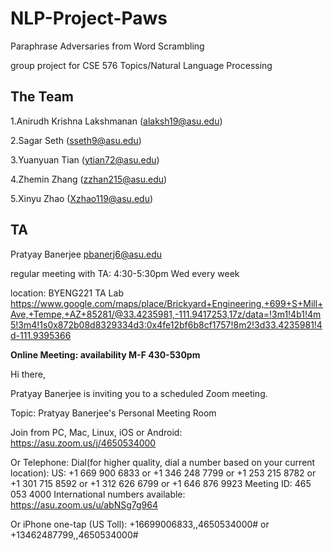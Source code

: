 # NLP-Project-Paws

Paraphrase Adversaries from Word Scrambling

group project for CSE 576 Topics/Natural Language Processing


## The Team

1.Anirudh Krishna Lakshmanan (alaksh19@asu.edu)

2.Sagar Seth (sseth9@asu.edu)

3.Yuanyuan Tian (ytian72@asu.edu)

4.Zhemin Zhang (zzhan215@asu.edu)

5.Xinyu Zhao (Xzhao119@asu.edu)



## TA

Pratyay Banerjee <pbanerj6@asu.edu>

regular meeting with TA: 4:30-5:30pm Wed every week

location: BYENG221 TA Lab   https://www.google.com/maps/place/Brickyard+Engineering,+699+S+Mill+Ave,+Tempe,+AZ+85281/@33.4235981,-111.9417253,17z/data=!3m1!4b1!4m5!3m4!1s0x872b08d8329334d3:0x4fe12bf6b8cf1757!8m2!3d33.4235981!4d-111.9395366

<b>Online Meeting: availability M-F 430-530pm </b>

Hi there,

Pratyay Banerjee is inviting you to a scheduled Zoom meeting.

Topic: Pratyay Banerjee's Personal Meeting Room

Join from PC, Mac, Linux, iOS or Android: https://asu.zoom.us/j/4650534000

Or Telephone:
    Dial(for higher quality, dial a number based on your current location):
        US: +1 669 900 6833  or +1 346 248 7799  or +1 253 215 8782  or +1 301 715 8592  or +1 312 626 6799  or +1 646 876 9923
    Meeting ID: 465 053 4000
    International numbers available: https://asu.zoom.us/u/abNSg7g964

Or iPhone one-tap (US Toll):  +16699006833,,4650534000# or +13462487799,,4650534000#
